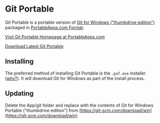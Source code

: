 # Git Portable

Git Portable is a portable version of [Git for Windows ("thumbdrive edition")](https://git-scm.com/) packaged in [PortableApps.com Format](http://portableapps.com/about/what_is_a_portable_app).

[Visit Git Portable Homepage at PortableApps.com](https://portableapps.com/node/34685)

[Download Latest Git Portable](https://github.com/jgonyea/GitPortable/releases)

## Installing

The preferred method of installing Git Portable is the `.paf.exe` installer ([why?](https://portableapps.com/about/what_is_a_portable_app#whypaf)). It will download Git for Windows as part of the install process.

## Updating

Delete the App/git folder and replace with the contents of Git for Windows Portable ("thumbdrive edition") from [https://git-scm.com/download/win](https://git-scm.com/download/win)